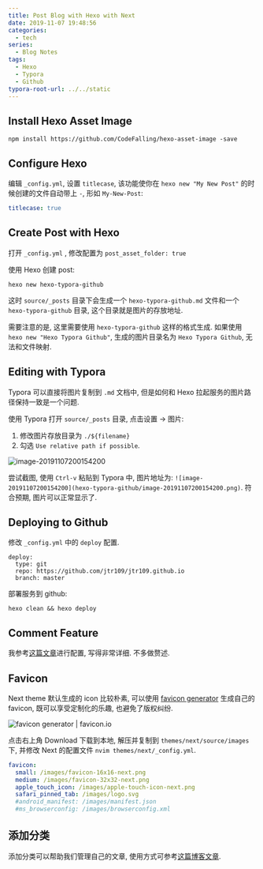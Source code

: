```yaml
---
title: Post Blog with Hexo with Next
date: 2019-11-07 19:48:56
categories:
  - tech
series:
  - Blog Notes
tags:
  - Hexo
  - Typora
  - Github
typora-root-url: ../../static
---
```


## Install Hexo Asset Image

```shell
npm install https://github.com/CodeFalling/hexo-asset-image -save
```

## Configure Hexo

编辑 `_config.yml`, 设置 `titlecase`, 该功能使你在 `hexo new "My New Post"`  的时候创建的文件自动带上 `-`, 形如 `My-New-Post`:

```yml
titlecase: true
```

## Create Post with Hexo

打开 `_config.yml` , 修改配置为 `post_asset_folder: true`

使用 Hexo 创建 post:

```shell
hexo new hexo-typora-github
```

这时 `source/_posts` 目录下会生成一个 `hexo-typora-github.md` 文件和一个 `hexo-typora-github` 目录, 这个目录就是图片的存放地址.

需要注意的是, 这里需要使用 `hexo-typora-github` 这样的格式生成. 如果使用 `hexo new "Hexo Typora Github"`, 生成的图片目录名为 `Hexo Typora Github`, 无法和文件映射.

## Editing with Typora

Typora 可以直接将图片复制到 `.md` 文档中, 但是如何和 Hexo 拉起服务的图片路径保持一致是一个问题.

使用 Typora 打开 `source/_posts` 目录, 点击设置 -> 图片:

1. 修改图片存放目录为 `./${filename}`
2. 勾选 `Use relative path if possible`.

![image-20191107200154200](image-20191107200154200.png)

尝试截图, 使用 `Ctrl-v` 粘贴到 Typora 中, 图片地址为: `![image-20191107200154200](hexo-typora-github/image-20191107200154200.png)`. 符合预期, 图片可以正常显示了.

## Deploying to Github

修改 `_config.yml` 中的 `deploy` 配置.

```shell
deploy:
  type: git
  repo: https://github.com/jtr109/jtr109.github.io
  branch: master 
```

 部署服务到 github:

```shell
hexo clean && hexo deploy
```

## Comment Feature

我参考[这篇文章](https://www.jianshu.com/p/d68de067ea74)进行配置, 写得非常详细. 不多做赘述.

## Favicon

Next theme 默认生成的 icon 比较朴素, 可以使用 [favicon generator](https://favicon.io/favicon-generator/) 生成自己的 favicon, 既可以享受定制化的乐趣, 也避免了版权纠纷.

![favicon generator | favicon.io](image-20191109115147241.png)

点击右上角 Download 下载到本地, 解压并复制到 `themes/next/source/images` 下, 并修改 Next 的配置文件 `nvim themes/next/_config.yml`.

```yml
favicon:
  small: /images/favicon-16x16-next.png
  medium: /images/favicon-32x32-next.png
  apple_touch_icon: /images/apple-touch-icon-next.png
  safari_pinned_tab: /images/logo.svg
  #android_manifest: /images/manifest.json
  #ms_browserconfig: /images/browserconfig.xml
```

## 添加分类

添加分类可以帮助我们管理自己的文章, 使用方式可参考[这篇博客文章](https://whx4j8.github.io/2016/03/16/hexo-next-%E6%B7%BB%E5%8A%A0%E4%B8%BA%E6%96%87%E7%AB%A0%E6%B7%BB%E5%8A%A0%E5%88%86%E7%B1%BB/).
